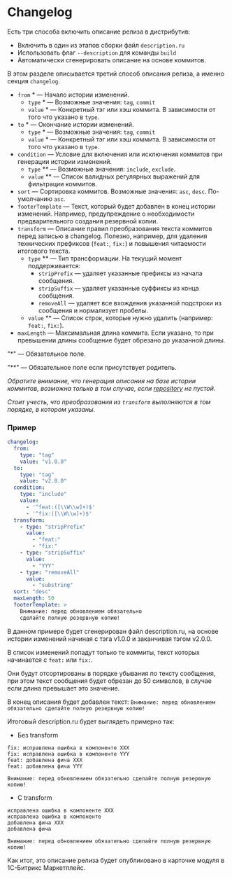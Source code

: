 # Changelog

Есть три способа включить описание релиза в дистрибутив:

- Включить в один из этапов сборки файл `description.ru`
- Использовать флаг `--description` для команды `build`
- Автоматически сгенерировать описание на основе коммитов.

В этом разделе описывается третий способ описания релиза, а именно секция `changelog`.

- `from` * &mdash; Начало истории изменений.
  - `type` * &mdash; Возможные значения: `tag`, `commit`
  - `value` * &mdash; Конкретный тэг или хэш коммита. В зависимости от того что указано в `type`.
- `to` * &mdash; Окончание истории изменений.
  - `type` * &mdash; Возможные значения: `tag`, `commit`
  - `value` * &mdash; Конкретный тэг или хэш коммита. В зависимости от того что указано в `type`.
- `condition` &mdash; Условие для включения или исключения коммитов при генерации истории изменений.
  - `type` ** &mdash; Возможные значения: `include`, `exclude`.
  - `value` ** &mdash; Список валидных регулярных выражений для фильтрации коммитов.
- `sort` &mdash; Сортировка коммитов. Возможные значения: `asc`, `desc`. По-умолчанию `asc`.
- `footerTemplate` &mdash; Текст, который будет добавлен в конец истории изменений. Например, предупреждение о необходимости предварительного создания резервной копии.
- `transform` — Описание правил преобразования текста коммитов перед записью в changelog. Полезно, например, для удаления технических префиксов (`feat:`, `fix:`) и повышения читаемости итогового текста.
  - `type` ** — Тип трансформации. На текущий момент поддерживается:
    - `stripPrefix` — удаляет указанные префиксы из начала сообщения.
    - `stripSuffix` — удаляет указанные суффиксы из конца сообщения.
    - `removeAll` — удаляет все вхождения указанной подстроки из сообщения и нормализует пробелы.
  - `value` ** — Список строк, которые нужно удалить (например: `feat:`, `fix:`).
- `maxLength` &mdash; Максимальная длина коммита. Если указано, то при превышении длины сообщение будет обрезано до указанной длины.

"*" &mdash; Обязательное поле.

"**" &mdash; Обязательное поле если присутствует родитель.

*Обратите внимание, что генерация описания на базе истории коммитов, возможна только в том случае, если [repository](configuration/main.md) не пустой.*

*Стоит учесть, что преобразования из `transform` выполняются в том порядке, в котором указаны.*

### Пример

```yaml
changelog:
  from:
    type: "tag"
    value: "v1.0.0"
  to:
    type: "tag"
    value: "v2.0.0"
  condition:
    type: "include"
    value:
      - '^feat:([\\W\\w]+)$'
      - '^fix:([\\W\\w]+)$'
  transform:
    - type: "stripPrefix"
      value:
        - "feat:"
        - "fix:"
    - type: "stripSuffix"
      value:
        - "YYY"
    - type: "removeAll"
      value:
        - "substring"
  sort: "desc"
  maxLength: 50
  footerTemplate: >
    Внимание: перед обновлением обязательно 
    сделайте полную резервную копию!
```

В данном примере будет сгенерирован файл description.ru, на основе истории изменений начиная с тэга v1.0.0 и заканчивая тэгом v2.0.0.

В список изменений попадут только те коммиты, текст которых начинается с `feat:` или `fix:`.

Они будут отсортированы в порядке убывания по тексту сообщения, при этом текст сообщения будет обрезан до 50 символов, в случае если длина превышает это значение.

В конец описания будет добавлен текст: `Внимание: перед обновлением обязательно сделайте полную резервную копию!`

Итоговый description.ru будет выглядеть примерно так:

- Без transform

```text
fix: исправлена ошибка в компоненте XXX
fix: исправлена ошибка в компоненте YYY
feat: добавлена фича XXX
feat: добавлена фича YYY

Внимание: перед обновлением обязательно сделайте полную резервную копию!
```

- С transform

```text
исправлена ошибка в компоненте XXX
исправлена ошибка в компоненте
добавлена фича XXX
добавлена фича

Внимание: перед обновлением обязательно сделайте полную резервную копию!
```

Как итог, это описание релиза будет опубликовано в карточке модуля в 1С-Битрикс Маркетплейс.
